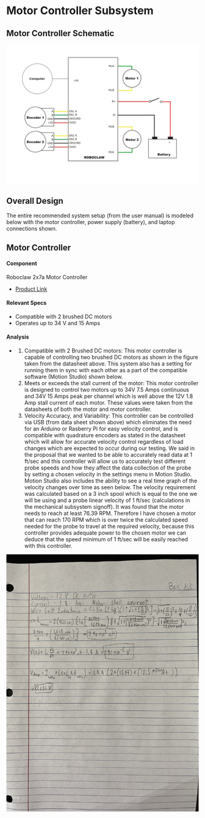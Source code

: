 # Motor Controller Subsystem

## Motor Controller Schematic
![Motor Controller Schematic](MotorControllerSchematic.PNG)

## Overall Design
The entire recommended system setup (from the user manual) is modeled below with the motor controller, power supply (battery), and laptop connections shown.


## Motor Controller
#### Component
Roboclaw 2x7a Motor Controller
* [Product Link](https://www.basicmicro.com/Roboclaw-2x7A-Motor-Controller_p_55.html)

#### Relevant Specs
* Compatible with 2 brushed DC motors
* Operates up to 34 V and 15 Amps

#### Analysis
* 	1. Compatible with 2 Brushed DC motors:
	This motor controller is capable of controlling two brushed DC motors as shown in the figure taken from the datasheet above. This system also has a setting for running them in sync with each other as a part of the compatible software (Motion Studio) shown below.
	2. Meets or exceeds the stall current of the motor:
	This motor controller is designed to control two motors up to 34V 7.5 Amps continuous and 34V 15 Amps peak per channel which is well above the 12V 1.8 Amp stall current of each motor. These values were taken from the datasheets of both the motor and motor controller.
	3. Velocity Accuracy, and Variability:
	This controller can be controlled via USB (from data sheet shown above) which eliminates the need for an Arduino or Rasberry Pi for easy velocity control, and is compatible with quadrature encoders as stated in the datasheet which will allow for accurate velocity control regardless of load changes which are expected to occur during our testing. We said in the proposal that we wanted to be able to accurately read data at 1 ft/sec and this controller will allow us to accurately test different probe speeds and how they affect the data collection of the probe by setting a chosen velocity in the settings menu in Motion Studio. Motion Studio also includes the ability to see a real time graph of the velocity changes over time as seen below. The velocity requirement was calculated based on a 3 inch spool which is equal to the one we will be using and a probe linear velocity of 1 ft/sec (calculations in the mechanical subsystem signoff). It was found that the motor needs to reach at least 76.39 RPM. Therefore I have chosen a motor that can reach 170 RPM which is over twice the calculated speed needed for the probe to travel at the required velocity, because this controller provides adequate power to the chosen motor we can deduce that the speed minimum of 1 ft/sec will be easily reached with this controller.


![Power Calculations](PowerCalc.jpg)
